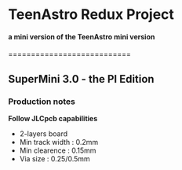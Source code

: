 # TeenAstro Redux Project
#### a mini version of the TeenAstro mini version
===========================

## SuperMini 3.0 - the PI Edition

### Production notes

**Follow JLCpcb capabilities**

* 2-layers board
* Min track width : 0.2mm
* Min clearence : 0.15mm
* Via size : 0.25/0.5mm

